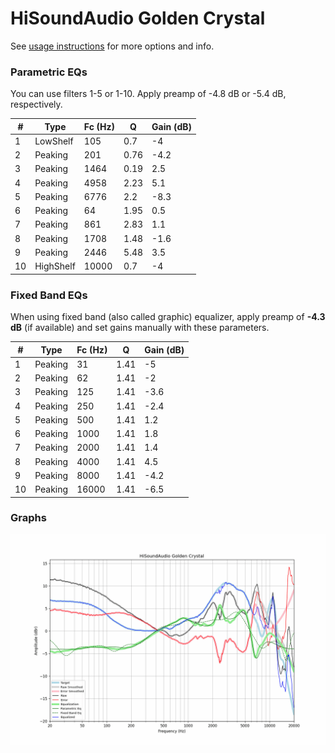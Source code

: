 # HiSoundAudio Golden Crystal
See [usage instructions](https://github.com/jaakkopasanen/AutoEq#usage) for more options and info.

### Parametric EQs
You can use filters 1-5 or 1-10. Apply preamp of -4.8 dB or -5.4 dB, respectively.

|   # | Type      |   Fc (Hz) |    Q |   Gain (dB) |
|-----|-----------|-----------|------|-------------|
|   1 | LowShelf  |       105 | 0.7  |        -4   |
|   2 | Peaking   |       201 | 0.76 |        -4.2 |
|   3 | Peaking   |      1464 | 0.19 |         2.5 |
|   4 | Peaking   |      4958 | 2.23 |         5.1 |
|   5 | Peaking   |      6776 | 2.2  |        -8.3 |
|   6 | Peaking   |        64 | 1.95 |         0.5 |
|   7 | Peaking   |       861 | 2.83 |         1.1 |
|   8 | Peaking   |      1708 | 1.48 |        -1.6 |
|   9 | Peaking   |      2446 | 5.48 |         3.5 |
|  10 | HighShelf |     10000 | 0.7  |        -4   |

### Fixed Band EQs
When using fixed band (also called graphic) equalizer, apply preamp of **-4.3 dB** (if available) and set gains manually with these parameters.

|   # | Type    |   Fc (Hz) |    Q |   Gain (dB) |
|-----|---------|-----------|------|-------------|
|   1 | Peaking |        31 | 1.41 |        -5   |
|   2 | Peaking |        62 | 1.41 |        -2   |
|   3 | Peaking |       125 | 1.41 |        -3.6 |
|   4 | Peaking |       250 | 1.41 |        -2.4 |
|   5 | Peaking |       500 | 1.41 |         1.2 |
|   6 | Peaking |      1000 | 1.41 |         1.8 |
|   7 | Peaking |      2000 | 1.41 |         1.4 |
|   8 | Peaking |      4000 | 1.41 |         4.5 |
|   9 | Peaking |      8000 | 1.41 |        -4.2 |
|  10 | Peaking |     16000 | 1.41 |        -6.5 |

### Graphs
![](./HiSoundAudio%20Golden%20Crystal.png)
